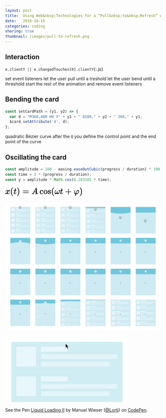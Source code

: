 ```yaml
---
layout: post
title:  Using Web&nbsp;Technologies for a “Pull&nbsp;to&nbsp;Refresh” Animation 
date:   2016-10-15
categories: coding
sharing: true
thumbnail: /images/pull-to-refresh.png
---
```


## Interaction

`e.clientY || e.changedTouches[0].clientY`{:.js}

set event listeners
let the user pull until a treshold
let the user bend until a threshold
start the rest of the animation and remove event listeners

## Bending the card

``` js
const setCardPath = (y1, y2) => {
  var d = "M360,480 H0 V" + y1 + " Q180," + y2 + " 360," + y1;
  $card.setAttribute('d', d);
};
```
quadratic Bézier curve
after the `Q` you define the control point and the end point of the curve

## Oscillating the card

``` js
const amplitude = 100 - easing.easeOutCubic(progress / duration) * 100;
const time = 3 * (progress / duration);
const y = amplitude * Math.cos(6.283185 * time);
```

![](/images/simple-harmonic-motion.svg)
 
![](/images/pull-to-refresh.png)

![](/images/pull-to-refresh.gif)

<p data-height="640" data-theme-id="light" data-slug-hash="ozExqp" data-default-tab="result" data-user="Lorti" data-embed-version="2" class="codepen">See the Pen <a href="https://codepen.io/Lorti/pen/ozExqp/">Liquid Loading II</a> by Manuel Wieser (<a href="http://codepen.io/Lorti">@Lorti</a>) on <a href="http://codepen.io">CodePen</a>.</p>
<script async src="//assets.codepen.io/assets/embed/ei.js"></script>
